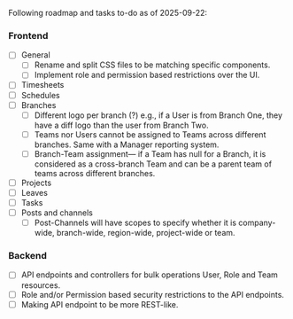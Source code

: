 Following roadmap and tasks to-do as of 2025-09-22:
### Frontend
- [ ] General
  - [ ] Rename and split CSS files to be matching specific components.
  - [ ] Implement role and permission based restrictions over the UI.
- [ ] Timesheets
- [ ] Schedules
- [ ] Branches
  - [ ] Different logo per branch (?) e.g., if a User is from Branch One, they have a diff logo than the user from Branch Two.
  - [ ] Teams nor Users cannot be assigned to Teams across different branches. Same with a Manager reporting system.
  - [ ] Branch-Team assignment— if a Team has null for a Branch, it is considered as a cross-branch Team and can be a parent team of teams across different branches.
- [ ] Projects
- [ ] Leaves
- [ ] Tasks
- [ ] Posts and channels
  - [ ] Post-Channels will have scopes to specify whether it is company-wide, branch-wide, region-wide, project-wide or team.
### Backend
- [ ] API endpoints and controllers for bulk operations User, Role and Team resources.
- [ ] Role and/or Permission based security restrictions to the API endpoints.
- [ ] Making API endpoint to be more REST-like.
